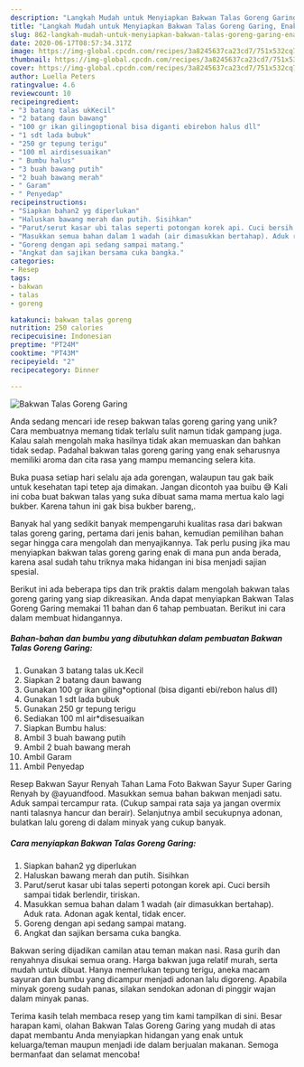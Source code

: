 ```yaml
---
description: "Langkah Mudah untuk Menyiapkan Bakwan Talas Goreng Garing, Enak"
title: "Langkah Mudah untuk Menyiapkan Bakwan Talas Goreng Garing, Enak"
slug: 862-langkah-mudah-untuk-menyiapkan-bakwan-talas-goreng-garing-enak
date: 2020-06-17T08:57:34.317Z
image: https://img-global.cpcdn.com/recipes/3a8245637ca23cd7/751x532cq70/bakwan-talas-goreng-garing-foto-resep-utama.jpg
thumbnail: https://img-global.cpcdn.com/recipes/3a8245637ca23cd7/751x532cq70/bakwan-talas-goreng-garing-foto-resep-utama.jpg
cover: https://img-global.cpcdn.com/recipes/3a8245637ca23cd7/751x532cq70/bakwan-talas-goreng-garing-foto-resep-utama.jpg
author: Luella Peters
ratingvalue: 4.6
reviewcount: 10
recipeingredient:
- "3 batang talas ukKecil"
- "2 batang daun bawang"
- "100 gr ikan gilingoptional bisa diganti ebirebon halus dll"
- "1 sdt lada bubuk"
- "250 gr tepung terigu"
- "100 ml airdisesuaikan"
- " Bumbu halus"
- "3 buah bawang putih"
- "2 buah bawang merah"
- " Garam"
- " Penyedap"
recipeinstructions:
- "Siapkan bahan2 yg diperlukan"
- "Haluskan bawang merah dan putih. Sisihkan"
- "Parut/serut kasar ubi talas seperti potongan korek api. Cuci bersih sampai tidak berlendir, tiriskan."
- "Masukkan semua bahan dalam 1 wadah (air dimasukkan bertahap). Aduk rata. Adonan agak kental, tidak encer."
- "Goreng dengan api sedang sampai matang."
- "Angkat dan sajikan bersama cuka bangka."
categories:
- Resep
tags:
- bakwan
- talas
- goreng

katakunci: bakwan talas goreng 
nutrition: 250 calories
recipecuisine: Indonesian
preptime: "PT24M"
cooktime: "PT43M"
recipeyield: "2"
recipecategory: Dinner

---
```



![Bakwan Talas Goreng Garing](https://img-global.cpcdn.com/recipes/3a8245637ca23cd7/751x532cq70/bakwan-talas-goreng-garing-foto-resep-utama.jpg)

Anda sedang mencari ide resep bakwan talas goreng garing yang unik? Cara membuatnya memang tidak terlalu sulit namun tidak gampang juga. Kalau salah mengolah maka hasilnya tidak akan memuaskan dan bahkan tidak sedap. Padahal bakwan talas goreng garing yang enak seharusnya memiliki aroma dan cita rasa yang mampu memancing selera kita.

Buka puasa setiap hari selalu aja ada gorengan, walaupun tau gak baik untuk kesehatan tapi tetep aja dimakan. Jangan dicontoh yaa buibu 😅 Kali ini coba buat bakwan talas yang suka dibuat sama mama mertua kalo lagi bukber. Karena tahun ini gak bisa bukber bareng,.

Banyak hal yang sedikit banyak mempengaruhi kualitas rasa dari bakwan talas goreng garing, pertama dari jenis bahan, kemudian pemilihan bahan segar hingga cara mengolah dan menyajikannya. Tak perlu pusing jika mau menyiapkan bakwan talas goreng garing enak di mana pun anda berada, karena asal sudah tahu triknya maka hidangan ini bisa menjadi sajian spesial.


Berikut ini ada beberapa tips dan trik praktis dalam mengolah bakwan talas goreng garing yang siap dikreasikan. Anda dapat menyiapkan Bakwan Talas Goreng Garing memakai 11 bahan dan 6 tahap pembuatan. Berikut ini cara dalam membuat hidangannya.

<!--inarticleads1-->

##### Bahan-bahan dan bumbu yang dibutuhkan dalam pembuatan Bakwan Talas Goreng Garing:

1. Gunakan 3 batang talas uk.Kecil
1. Siapkan 2 batang daun bawang
1. Gunakan 100 gr ikan giling*optional (bisa diganti ebi/rebon halus dll)
1. Gunakan 1 sdt lada bubuk
1. Gunakan 250 gr tepung terigu
1. Sediakan 100 ml air*disesuaikan
1. Siapkan  Bumbu halus:
1. Ambil 3 buah bawang putih
1. Ambil 2 buah bawang merah
1. Ambil  Garam
1. Ambil  Penyedap


Resep Bakwan Sayur Renyah Tahan Lama Foto Bakwan Sayur Super Garing Renyah by @ayuandfood. Masukkan semua bahan bakwan menjadi satu. Aduk sampai tercampur rata. (Cukup sampai rata saja ya jangan overmix nanti talasnya hancur dan berair). Selanjutnya ambil secukupnya adonan, bulatkan lalu goreng di dalam minyak yang cukup banyak. 

<!--inarticleads2-->

##### Cara menyiapkan Bakwan Talas Goreng Garing:

1. Siapkan bahan2 yg diperlukan
1. Haluskan bawang merah dan putih. Sisihkan
1. Parut/serut kasar ubi talas seperti potongan korek api. Cuci bersih sampai tidak berlendir, tiriskan.
1. Masukkan semua bahan dalam 1 wadah (air dimasukkan bertahap). Aduk rata. Adonan agak kental, tidak encer.
1. Goreng dengan api sedang sampai matang.
1. Angkat dan sajikan bersama cuka bangka.


Bakwan sering dijadikan camilan atau teman makan nasi. Rasa gurih dan renyahnya disukai semua orang. Harga bakwan juga relatif murah, serta mudah untuk dibuat. Hanya memerlukan tepung terigu, aneka macam sayuran dan bumbu yang dicampur menjadi adonan lalu digoreng. Apabila minyak goreng sudah panas, silakan sendokan adonan di pinggir wajan dalam minyak panas. 

Terima kasih telah membaca resep yang tim kami tampilkan di sini. Besar harapan kami, olahan Bakwan Talas Goreng Garing yang mudah di atas dapat membantu Anda menyiapkan hidangan yang enak untuk keluarga/teman maupun menjadi ide dalam berjualan makanan. Semoga bermanfaat dan selamat mencoba!

